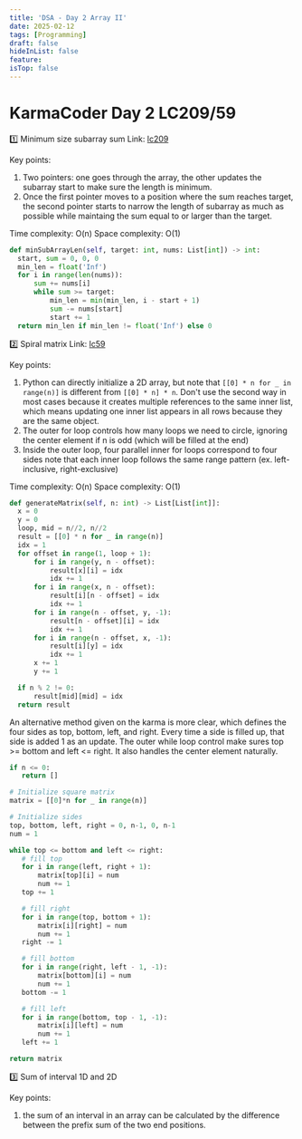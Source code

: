 ```yaml
---
title: 'DSA - Day 2 Array II'
date: 2025-02-12
tags: [Programming]
draft: false
hideInList: false
feature: 
isTop: false
---
```


# KarmaCoder Day 2 LC209/59

1️⃣ Minimum size subarray sum
Link: [lc209](https://leetcode.com/problems/minimum-size-subarray-sum/description/)

Key points:
1. Two pointers: one goes through the array, the other updates the subarray start to make sure the length is minimum.
2. Once the first pointer moves to a position where the sum reaches target, the second pointer starts to narrow the length of subarray as much as possible while maintaing the sum equal to or larger than the target. 

Time complexity: O(n)
Space complexity: O(1)

```python
def minSubArrayLen(self, target: int, nums: List[int]) -> int:
  start, sum = 0, 0, 0
  min_len = float('Inf')
  for i in range(len(nums)):
      sum += nums[i]
      while sum >= target:
          min_len = min(min_len, i - start + 1)
          sum -= nums[start]
          start += 1
  return min_len if min_len != float('Inf') else 0
```

2️⃣ Spiral matrix
Link: [lc59](https://leetcode.com/problems/spiral-matrix-ii/description/)

Key points:
1. Python can directly initialize a 2D array, but note that `[[0] * n for _ in range(n)]` is different from `[[0] * n] * n`. Don't use the second way in most cases because it creates multiple references to the same inner list, which means updating one inner list appears in all rows because they are the same object.
2. The outer for loop controls how many loops we need to circle, ignoring the center element if n is odd (which will be filled at the end)
3. Inside the outer loop, four parallel inner for loops correspond to four sides note that each inner loop follows the same range pattern (ex. left-inclusive, right-exclusive) 

Time complexity: O(n)
Space complexity: O(1)

```python
def generateMatrix(self, n: int) -> List[List[int]]:
  x = 0
  y = 0
  loop, mid = n//2, n//2
  result = [[0] * n for _ in range(n)]
  idx = 1
  for offset in range(1, loop + 1):
      for i in range(y, n - offset):
          result[x][i] = idx
          idx += 1
      for i in range(x, n - offset):
          result[i][n - offset] = idx
          idx += 1
      for i in range(n - offset, y, -1):
          result[n - offset][i] = idx
          idx += 1
      for i in range(n - offset, x, -1):
          result[i][y] = idx
          idx += 1
      x += 1
      y += 1

  if n % 2 != 0:
      result[mid][mid] = idx
  return result
```

An alternative method given on the karma is more clear, which defines the four sides as top, bottom, left, and right. Every time a side is filled up, that side is added 1 as an update. The outer while loop control make sures top >= bottom and left <= right. It also handles the center element naturally.
```python
if n <= 0:
   return []

# Initialize square matrix
matrix = [[0]*n for _ in range(n)]

# Initialize sides
top, bottom, left, right = 0, n-1, 0, n-1
num = 1

while top <= bottom and left <= right:
   # fill top
   for i in range(left, right + 1):
       matrix[top][i] = num
       num += 1
   top += 1

   # fill right
   for i in range(top, bottom + 1):
       matrix[i][right] = num
       num += 1
   right -= 1

   # fill bottom
   for i in range(right, left - 1, -1):
       matrix[bottom][i] = num
       num += 1
   bottom -= 1

   # fill left
   for i in range(bottom, top - 1, -1):
       matrix[i][left] = num
       num += 1
   left += 1

return matrix
```

3️⃣ Sum of interval 1D and 2D

Key points:
1. the sum of an interval in an array can be calculated by the difference between the prefix sum of the two end positions.